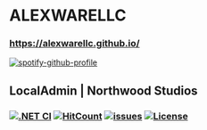 # ALEXWARELLC
### https://alexwarellc.github.io/

[![spotify-github-profile](https://spotify-github-profile.vercel.app/api/view?uid=31obkbf3ds6mvgxireqf4osxbcfe&cover_image=true&theme=default&show_offline=true&background_color=121212&interchange=true)](https://spotify-github-profile.vercel.app/api/view?uid=31obkbf3ds6mvgxireqf4osxbcfe&redirect=true)

## LocalAdmin | Northwood Studios
### [![.NET CI](https://github.com/northwood-studios/LocalAdmin-V2/actions/workflows/dotnet-core.yml/badge.svg)](https://github.com/northwood-studios/LocalAdmin-V2/actions/workflows/dotnet-core.yml) [![HitCount](https://hits.dwyl.com/northwood-studios/LocalAdmin-V2.svg)](http://github.com/northwood-studios/LocalAdmin-V2) [![issues](https://img.shields.io/github/issues/northwood-studios/LocalAdmin-V2)](https://github.com/northwood-studios/LocalAdmin-V2/issues) [![License](https://img.shields.io/badge/License-MIT-blue)](#license)
